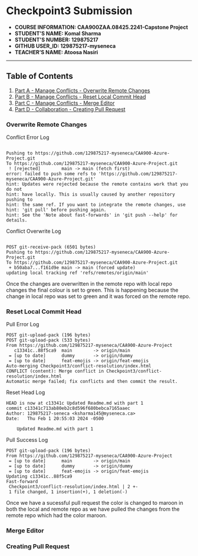 # Checkpoint3 Submission

- **COURSE INFORMATION: CAA900ZAA.08425.2241-Capstone Project**
- **STUDENT’S NAME: Komal Sharma**
- **STUDENT'S NUMBER: 129875217**
- **GITHUB USER_ID: 129875217-myseneca**
- **TEACHER’S NAME: Atoosa Nasiri**

---

## Table of Contents
1. [Part A - Manage Conflicts - Overwrite Remote Changes](#overwrite-remote-changes)
2. [Part B - Manage Conflicts - Reset Local Commit Head](#reset-local-commit-head)
3. [Part C - Manage Conflicts - Merge Editor](#merge-editor)
4. [Part D - Collaboration - Creating Pull Request](#creating-pull-request)

### Overwrite Remote Changes
Conflict Error Log
```plaintext

Pushing to https://github.com/129875217-myseneca/CAA900-Azure-Project.git
To https://github.com/129875217-myseneca/CAA900-Azure-Project.git
 ! [rejected]        main -> main (fetch first)
error: failed to push some refs to 'https://github.com/129875217-myseneca/CAA900-Azure-Project.git'
hint: Updates were rejected because the remote contains work that you do not
hint: have locally. This is usually caused by another repository pushing to
hint: the same ref. If you want to integrate the remote changes, use
hint: 'git pull' before pushing again.
hint: See the 'Note about fast-forwards' in 'git push --help' for details.
```

Conflict Overwrite Log
```plaintext

POST git-receive-pack (6501 bytes)
Pushing to https://github.com/129875217-myseneca/CAA900-Azure-Project.git
To https://github.com/129875217-myseneca/CAA900-Azure-Project.git
 + b50aba7...f161d9e main -> main (forced update)
updating local tracking ref 'refs/remotes/origin/main'

```

Once the changes are overwritten in the remote repo with local repo changes the final colour is set to green. This is happening because the change in local repo was set to green and it was forced on the remote repo.

### Reset Local Commit Head
Pull Error Log
```plaintext
POST git-upload-pack (196 bytes)
POST git-upload-pack (533 bytes)
From https://github.com/129875217-myseneca/CAA900-Azure-Project
   c13341c..88f5ca9  main        -> origin/main
 = [up to date]      dummy       -> origin/dummy
 = [up to date]      feat-emojis -> origin/feat-emojis
Auto-merging Checkpoint3/conflict-resolution/index.html
CONFLICT (content): Merge conflict in Checkpoint3/conflict-resolution/index.html
Automatic merge failed; fix conflicts and then commit the result.
```

Reset Head Log
```plaintext
HEAD is now at c13341c Updated Readme.md with part 1
commit c13341c713ab80eb2c8d596f680bebca7165aaec
Author: 129875217-seneca <ksharma145@myseneca.ca>
Date:   Thu Feb 1 20:55:03 2024 -0500

    Updated Readme.md with part 1

```

Pull Success Log
```plaintext
POST git-upload-pack (196 bytes)
From https://github.com/129875217-myseneca/CAA900-Azure-Project
 = [up to date]      main        -> origin/main
 = [up to date]      dummy       -> origin/dummy
 = [up to date]      feat-emojis -> origin/feat-emojis
Updating c13341c..88f5ca9
Fast-forward
 Checkpoint3/conflict-resolution/index.html | 2 +-
 1 file changed, 1 insertion(+), 1 deletion(-)
```

Once we have a sucessful pull request the color is changed to maroon in both the local and remote repo as we have pulled the changes from the remote repo which had the color maroon.

### Merge Editor

### Creating Pull Request